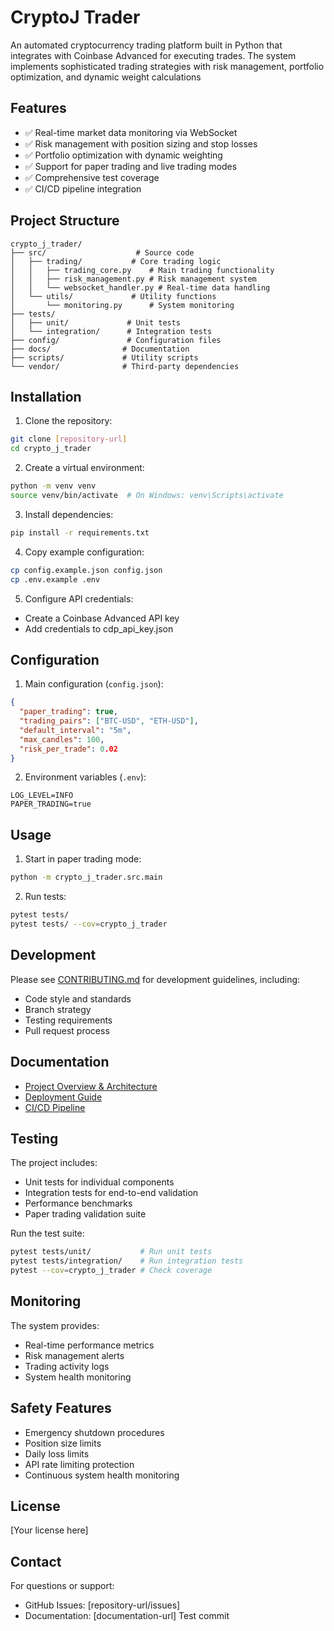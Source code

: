 # CryptoJ Trader

An automated cryptocurrency trading platform built in Python that integrates with Coinbase Advanced for executing trades. The system implements sophisticated trading strategies with risk management, portfolio optimization, and dynamic weight calculations

## Features

- ✅ Real-time market data monitoring via WebSocket
- ✅ Risk management with position sizing and stop losses
- ✅ Portfolio optimization with dynamic weighting
- ✅ Support for paper trading and live trading modes
- ✅ Comprehensive test coverage
- ✅ CI/CD pipeline integration

## Project Structure

```
crypto_j_trader/
├── src/                    # Source code
│   ├── trading/           # Core trading logic
│   │   ├── trading_core.py    # Main trading functionality
│   │   ├── risk_management.py # Risk management system
│   │   └── websocket_handler.py # Real-time data handling
│   └── utils/             # Utility functions
│       └── monitoring.py      # System monitoring
├── tests/
│   ├── unit/             # Unit tests
│   └── integration/      # Integration tests
├── config/               # Configuration files
├── docs/                # Documentation
├── scripts/             # Utility scripts
└── vendor/              # Third-party dependencies
```

## Installation

1. Clone the repository:
```bash
git clone [repository-url]
cd crypto_j_trader
```

2. Create a virtual environment:
```bash
python -m venv venv
source venv/bin/activate  # On Windows: venv\Scripts\activate
```

3. Install dependencies:
```bash
pip install -r requirements.txt
```

4. Copy example configuration:
```bash
cp config.example.json config.json
cp .env.example .env
```

5. Configure API credentials:
- Create a Coinbase Advanced API key
- Add credentials to cdp_api_key.json

## Configuration

1. Main configuration (`config.json`):
```json
{
  "paper_trading": true,
  "trading_pairs": ["BTC-USD", "ETH-USD"],
  "default_interval": "5m",
  "max_candles": 100,
  "risk_per_trade": 0.02
}
```

2. Environment variables (`.env`):
```
LOG_LEVEL=INFO
PAPER_TRADING=true
```

## Usage

1. Start in paper trading mode:
```bash
python -m crypto_j_trader.src.main
```

2. Run tests:
```bash
pytest tests/
pytest tests/ --cov=crypto_j_trader
```

## Development

Please see [CONTRIBUTING.md](docs/CONTRIBUTING.md) for development guidelines, including:
- Code style and standards
- Branch strategy
- Testing requirements
- Pull request process

## Documentation

- [Project Overview & Architecture](docs/project_overview_and_architecture.md)
- [Deployment Guide](docs/deployment_guide.md)
- [CI/CD Pipeline](docs/ci_cd_explanation.md)

## Testing

The project includes:
- Unit tests for individual components
- Integration tests for end-to-end validation
- Performance benchmarks
- Paper trading validation suite

Run the test suite:
```bash
pytest tests/unit/           # Run unit tests
pytest tests/integration/    # Run integration tests
pytest --cov=crypto_j_trader # Check coverage
```

## Monitoring

The system provides:
- Real-time performance metrics
- Risk management alerts
- Trading activity logs
- System health monitoring

## Safety Features

- Emergency shutdown procedures
- Position size limits
- Daily loss limits
- API rate limiting protection
- Continuous system health monitoring

## License

[Your license here]

## Contact

For questions or support:
- GitHub Issues: [repository-url/issues]
- Documentation: [documentation-url]
T e s t   c o m m i t  
 